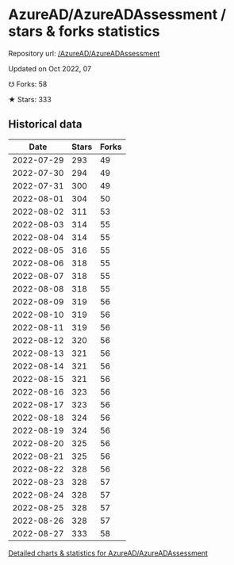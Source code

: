 # AzureAD/AzureADAssessment / stars & forks statistics

Repository url: [/AzureAD/AzureADAssessment](https://github.com/AzureAD/AzureADAssessment)

Updated on Oct 2022, 07

☋ Forks: 58

★ Stars: 333

## Historical data
| Date | Stars | Forks |
|------|-------|-------|
| 2022-07-29 | 293 | 49 | 
| 2022-07-30 | 294 | 49 | 
| 2022-07-31 | 300 | 49 | 
| 2022-08-01 | 304 | 50 | 
| 2022-08-02 | 311 | 53 | 
| 2022-08-03 | 314 | 55 | 
| 2022-08-04 | 314 | 55 | 
| 2022-08-05 | 316 | 55 | 
| 2022-08-06 | 318 | 55 | 
| 2022-08-07 | 318 | 55 | 
| 2022-08-08 | 318 | 55 | 
| 2022-08-09 | 319 | 56 | 
| 2022-08-10 | 319 | 56 | 
| 2022-08-11 | 319 | 56 | 
| 2022-08-12 | 320 | 56 | 
| 2022-08-13 | 321 | 56 | 
| 2022-08-14 | 321 | 56 | 
| 2022-08-15 | 321 | 56 | 
| 2022-08-16 | 323 | 56 | 
| 2022-08-17 | 323 | 56 | 
| 2022-08-18 | 324 | 56 | 
| 2022-08-19 | 324 | 56 | 
| 2022-08-20 | 325 | 56 | 
| 2022-08-21 | 325 | 56 | 
| 2022-08-22 | 328 | 56 | 
| 2022-08-23 | 328 | 57 | 
| 2022-08-24 | 328 | 57 | 
| 2022-08-25 | 328 | 57 | 
| 2022-08-26 | 328 | 57 | 
| 2022-08-27 | 333 | 58 | 


[Detailed charts & statistics for AzureAD/AzureADAssessment](https://reviewgithub.com/rep/AzureAD/AzureADAssessment)
